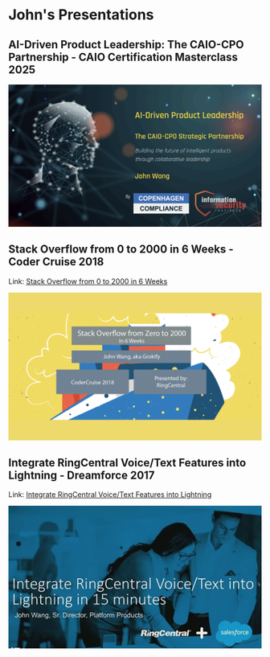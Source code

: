 # John's Presentations

## AI-Driven Product Leadership: The CAIO-CPO Partnership - CAIO Certification Masterclass 2025

![AI-Driven Product Leadership title slide](pres_caio-cpo-partnership_title-slide_3000x.png)

## Stack Overflow from 0 to 2000 in 6 Weeks - Coder Cruise 2018

Link: [Stack Overflow from 0 to 2000 in 6 Weeks](https://grokify.github.io/stackoverflow-the-hard-way/)

![Stack Overflow from 0 to 2000 in 6 Weeks title slide](pres_stackoverflow-zero-to-2000_title-slide_3000x1750.png)

## Integrate RingCentral Voice/Text Features into Lightning - Dreamforce 2017

Link: [Integrate RingCentral Voice/Text Features into Lightning](https://www.youtube.com/watch?v=EWifwtcLRAw)

![Integrate RingCentral Voice/Text Features into Lightning title slide](pres_ringcentral-lightning-integration_title-slide_1000x.png)